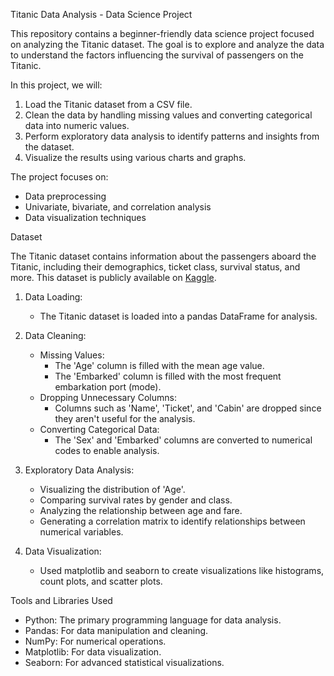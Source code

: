  Titanic Data Analysis - Data Science Project

This repository contains a beginner-friendly data science project focused on analyzing the Titanic dataset. The goal is to explore and analyze the data to understand the factors influencing the survival of passengers on the Titanic.

In this project, we will:
1. Load the Titanic dataset from a CSV file.
2. Clean the data by handling missing values and converting categorical data into numeric values.
3. Perform exploratory data analysis to identify patterns and insights from the dataset.
4. Visualize the results using various charts and graphs.

The project focuses on:
- Data preprocessing
- Univariate, bivariate, and correlation analysis
- Data visualization techniques

Dataset

The Titanic dataset contains information about the passengers aboard the Titanic, including their demographics, ticket class, survival status, and more. This dataset is publicly available on [Kaggle](https://www.kaggle.com/c/titanic/data).

1. Data Loading:
   - The Titanic dataset is loaded into a pandas DataFrame for analysis.
   
2. Data Cleaning:
   - Missing Values: 
     - The 'Age' column is filled with the mean age value.
     - The 'Embarked' column is filled with the most frequent embarkation port (mode).
   - Dropping Unnecessary Columns: 
     - Columns such as 'Name', 'Ticket', and 'Cabin' are dropped since they aren't useful for the analysis.
   - Converting Categorical Data: 
     - The 'Sex' and 'Embarked' columns are converted to numerical codes to enable analysis.

3. Exploratory Data Analysis:
   - Visualizing the distribution of 'Age'.
   - Comparing survival rates by gender and class.
   - Analyzing the relationship between age and fare.
   - Generating a correlation matrix to identify relationships between numerical variables.

4. Data Visualization:
   - Used matplotlib and seaborn to create visualizations like histograms, count plots, and scatter plots.

 Tools and Libraries Used

- Python: The primary programming language for data analysis.
- Pandas: For data manipulation and cleaning.
- NumPy: For numerical operations.
- Matplotlib: For data visualization.
- Seaborn: For advanced statistical visualizations.

